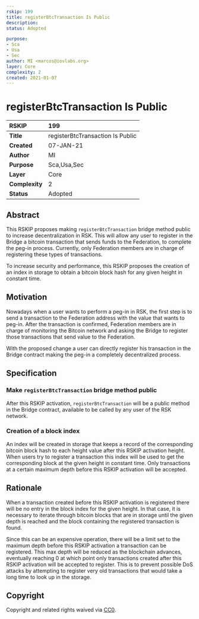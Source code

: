 ```yaml
---
rskip: 199
title: registerBtcTransaction Is Public 
description: 
status: Adopted

purpose: 
- Sca
- Usa
- Sec
author: MI <marcos@iovlabs.org>
layer: Core
complexity: 2
created: 2021-01-07
---
```

# registerBtcTransaction Is Public

|RSKIP          |199           |
| :------------ |:-------------|
|**Title**      |registerBtcTransaction Is Public |
|**Created**    |07-JAN-21 |
|**Author**     |MI |
|**Purpose**    |Sca,Usa,Sec |
|**Layer**      |Core |
|**Complexity** |2 |
|**Status**     |Adopted |

## Abstract

This RSKIP proposes making `registerBtcTransaction` bridge method public to increase decentralization in RSK. This will allow any user to register in the Bridge a bitcoin transaction that sends funds to the Federation, to complete the peg-in process. Currently, only Federation members are in charge of registering these types of transactions.

To increase security and performance, this RSKIP proposes the creation of an index in storage to obtain a bitcoin block hash for any given height in constant time.

## Motivation

Nowadays when a user wants to perform a peg-in in RSK, the first step is to send a transaction to the Federation address with the value that wants to peg-in. After the transaction is confirmed, Federation members are in charge of monitoring the Bitcoin network and asking the Bridge to register those transactions that send value to the Federation. 

With the proposed change a user can directly register his transaction in the Bridge contract making the peg-in a completely decentralized process.

## Specification

### Make `registerBtcTransaction` bridge method public

After this RSKIP activation, `registerBtcTransaction` will be a public method in the Bridge contract, available to be called by any user of the RSK network.

### Creation of a block index

An index will be created in storage that keeps a record of the corresponding bitcoin block hash to each height value after this RSKIP activation height. When users try to register a transaction this index will be used to get the corresponding block at the given height in constant time. Only transactions at a certain maximum depth before this RSKIP activation will be accepted.

## Rationale

When a transaction created before this RSKIP activation is registered there will be no entry in the block index for the given height. In that case, it is necessary to iterate through bitcoin blocks that are in storage until the given depth is reached and the block containing the registered transaction is found. 

Since this can be an expensive operation, there will be a limit set to the maximum depth before this RSKIP activation a transaction can be registered. This max depth will be reduced as the blockchain advances, eventually reaching 0 at which point only transactions created after this RSKIP activation will be accepted to register. This is to prevent possible DoS attacks by attempting to register very old transactions that would take a long time to look up in the storage.

## Copyright

Copyright and related rights waived via [CC0](https://creativecommons.org/publicdomain/zero/1.0/).
